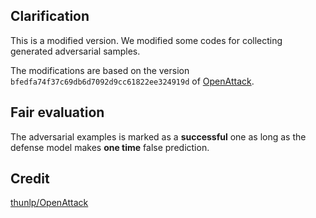## Clarification

This is a modified version.
We modified some codes for collecting generated adversarial samples.

The modifications are based on the version ``bfedfa74f37c69db6d7092d9cc61822ee324919d`` of [OpenAttack](https://github.com/thunlp/OpenAttack).

## Fair evaluation

The adversarial examples is marked as a **successful** one as long as the defense model makes **one time** false prediction.

## Credit

[thunlp/OpenAttack](https://github.com/thunlp/OpenAttack)